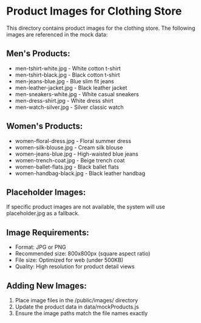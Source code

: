 # Product Images for Clothing Store

This directory contains product images for the clothing store. The following images are referenced in the mock data:

## Men's Products:
- men-tshirt-white.jpg - White cotton t-shirt
- men-tshirt-black.jpg - Black cotton t-shirt
- men-jeans-blue.jpg - Blue slim fit jeans
- men-leather-jacket.jpg - Black leather jacket
- men-sneakers-white.jpg - White casual sneakers
- men-dress-shirt.jpg - White dress shirt
- men-watch-silver.jpg - Silver classic watch

## Women's Products:
- women-floral-dress.jpg - Floral summer dress
- women-silk-blouse.jpg - Cream silk blouse
- women-jeans-blue.jpg - High-waisted blue jeans
- women-trench-coat.jpg - Beige trench coat
- women-ballet-flats.jpg - Black ballet flats
- women-handbag-black.jpg - Black leather handbag

## Placeholder Images:
If specific product images are not available, the system will use placeholder.jpg as a fallback.

## Image Requirements:
- Format: JPG or PNG
- Recommended size: 800x800px (square aspect ratio)
- File size: Optimized for web (under 500KB)
- Quality: High resolution for product detail views

## Adding New Images:
1. Place image files in the /public/images/ directory
2. Update the product data in data/mockProducts.js
3. Ensure the image paths match the file names exactly
